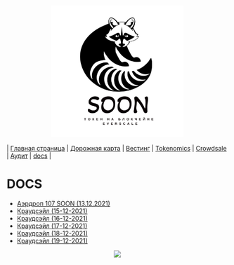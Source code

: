 <p align='center'><img src='https://raw.githubusercontent.com/SOONTOKEN/soontoken.github.io/main/img/logo.png' width='300'></p>

| [Главная страница](https://soontoken.github.io) | [Дорожная карта](/roadmap) | [Вестинг](/vesting/) | [Tokenomics](https://docs.google.com/spreadsheets/d/1Jj3XlLC6MkDi6-cvHPL6PpJ5IXD96dJd0UckqNrWv-A/edit#gid=0) | [Crowdsale](/Crowdsale/) | [Аудит](/audits/) | [docs](/docs/) |

# DOCS

* [Аэрдроп 107 SOON (13.12.2021)](https://docs.google.com/spreadsheets/d/1HQO8z9eEuyf0mHklOlqa9M0V3S0T4e0gGF_kD4dqvhU/edit)
* [Краудсэйл (15-12-2021)](https://raw.githubusercontent.com/SOONTOKEN/soontoken.github.io/main/docs/15-12-2021.csv)
* [Краудсэйл (16-12-2021)](https://raw.githubusercontent.com/SOONTOKEN/soontoken.github.io/main/docs/16-12-2021.csv)
* [Краудсэйл (17-12-2021)](https://raw.githubusercontent.com/SOONTOKEN/soontoken.github.io/main/docs/17-12-2021.csv)
* [Краудсэйл (18-12-2021)](https://raw.githubusercontent.com/SOONTOKEN/soontoken.github.io/main/docs/18-12-2021.csv)
* [Краудсэйл (19-12-2021)](https://raw.githubusercontent.com/SOONTOKEN/soontoken.github.io/main/docs/19-12-2021.csv)

<p align='center'><img src='https://gramkit.org/everscale-branding-v1.0/logo/main.svg' width='100'></p>
